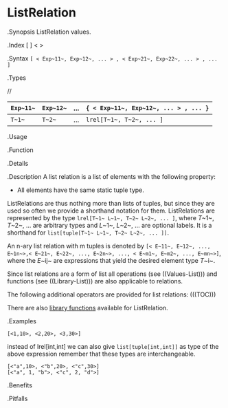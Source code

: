 # ListRelation

.Synopsis
ListRelation values.

.Index
[ ] < >

.Syntax
`[ < Exp~11~, Exp~12~, ... > , < Exp~21~, Exp~22~, ... > , ... ]`

.Types

//


| `Exp~11~` |  `Exp~12~` |  ...  | `{ < Exp~11~, Exp~12~, ... > , ... }`   |
| --- | --- | --- | --- |
| `T~1~`    |    `T~2~`  |  ...  |  `lrel[T~1~, T~2~, ... ]`               |


.Usage

.Function

.Details

.Description
A list relation is a list of elements with the following property:

*  All elements have the same static tuple type.


ListRelations are thus nothing more than lists of tuples, but since they are used so often we provide a shorthand notation for them.
ListRelations are represented by the type `lrel[T~1~ L~1~, T~2~ L~2~, ... ]`, where _T_~1~, _T_~2~, ... are arbitrary types and
_L_~1~, _L_~2~, ... are optional labels. It is a shorthand for `list[tuple[T~1~ L~1~, T~2~ L~2~, ... ]]`.

An n-ary list relation with m tuples is denoted by
 `[< E~11~, E~12~, ..., E~1n~>,< E~21~, E~22~, ..., E~2n~>, ..., < E~m1~, E~m2~, ..., E~mn~>]`, 
where the _E_~ij~ are expressions that yield the desired element type _T_~i~.

Since list relations are a form of list all operations (see ((Values-List))) and functions
(see ((Library-List))) are also applicable to relations.

The following additional operators are provided for list relations:
(((TOC)))

There are also [library functions]((Library:ListRelation)) available for ListRelation.


.Examples
```rascal-shell
[<1,10>, <2,20>, <3,30>]
```
instead of lrel[int,int] we can also give `list[tuple[int,int]]` as type of the above expression
remember that these types are interchangeable.
```rascal-shell,continue
[<"a",10>, <"b",20>, <"c",30>]
[<"a", 1, "b">, <"c", 2, "d">]
```

.Benefits

.Pitfalls


